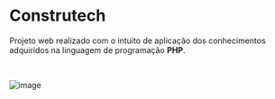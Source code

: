 # Construtech

Projeto web realizado com o intuito de aplicação dos conhecimentos adquiridos na linguagem de programação **PHP**.

<br>

![image](https://github.com/user-attachments/assets/7b0b732e-6f40-47c9-b46f-e66ece4cb1a7)
